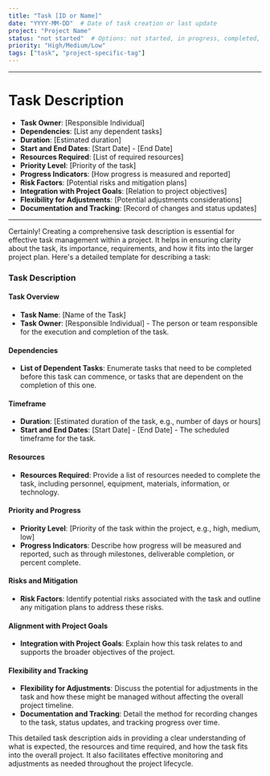 ```yaml
---
title: "Task [ID or Name]"
date: "YYYY-MM-DD"  # Date of task creation or last update
project: "Project Name"
status: "not started"  # Options: not started, in progress, completed, on hold
priority: "High/Medium/Low"
tags: ["task", "project-specific-tag"]
---
```

---
# Task Description

- **Task Owner**: [Responsible Individual]
- **Dependencies**: [List any dependent tasks]
- **Duration**: [Estimated duration]
- **Start and End Dates**: [Start Date] - [End Date]
- **Resources Required**: [List of required resources]
- **Priority Level**: [Priority of the task]
- **Progress Indicators**: [How progress is measured and reported]
- **Risk Factors**: [Potential risks and mitigation plans]
- **Integration with Project Goals**: [Relation to project objectives]
- **Flexibility for Adjustments**: [Potential adjustments considerations]
- **Documentation and Tracking**: [Record of changes and status updates]

---
Certainly! Creating a comprehensive task description is essential for effective task management within a project. It helps in ensuring clarity about the task, its importance, requirements, and how it fits into the larger project plan. Here's a detailed template for describing a task:

### Task Description

#### Task Overview
- **Task Name**: [Name of the Task]
- **Task Owner**: [Responsible Individual] - The person or team responsible for the execution and completion of the task.

#### Dependencies
- **List of Dependent Tasks**: Enumerate tasks that need to be completed before this task can commence, or tasks that are dependent on the completion of this one.

#### Timeframe
- **Duration**: [Estimated duration of the task, e.g., number of days or hours]
- **Start and End Dates**: [Start Date] - [End Date] - The scheduled timeframe for the task.

#### Resources
- **Resources Required**: Provide a list of resources needed to complete the task, including personnel, equipment, materials, information, or technology.

#### Priority and Progress
- **Priority Level**: [Priority of the task within the project, e.g., high, medium, low]
- **Progress Indicators**: Describe how progress will be measured and reported, such as through milestones, deliverable completion, or percent complete.

#### Risks and Mitigation
- **Risk Factors**: Identify potential risks associated with the task and outline any mitigation plans to address these risks.

#### Alignment with Project Goals
- **Integration with Project Goals**: Explain how this task relates to and supports the broader objectives of the project.

#### Flexibility and Tracking
- **Flexibility for Adjustments**: Discuss the potential for adjustments in the task and how these might be managed without affecting the overall project timeline.
- **Documentation and Tracking**: Detail the method for recording changes to the task, status updates, and tracking progress over time.

This detailed task description aids in providing a clear understanding of what is expected, the resources and time required, and how the task fits into the overall project. It also facilitates effective monitoring and adjustments as needed throughout the project lifecycle.

